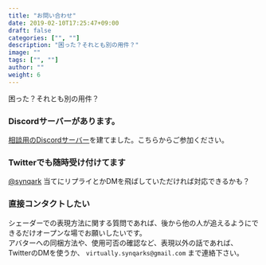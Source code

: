 ```yaml
---
title: "お問い合わせ"
date: 2019-02-10T17:25:47+09:00
draft: false
categories: ["", ""]
description: "困った？それとも別の用件？"
image: ""
tags: ["", ""]
author: ""
weight: 6
---
```

困った？それとも別の用件？

### Discordサーバーがあります。
[相談用のDiscordサーバー](https://discord.gg/ZeqMBut)を建てました。こちらからご参加ください。  
### Twitterでも随時受け付けてます
[@synqark](https://www.twitter.com/synqark/) 当てにリプライとかDMを飛ばしていただければ対応できるかも？
### 直接コンタクトしたい
シェーダーでの表現方法に関する質問であれば、後から他の人が追えるようにできるだけオープンな場でお願いしたいです。  
アバターへの同梱方法や、使用可否の確認など、表現以外の話であれば、TwitterのDMを使うか、 `virtually.synqarks@gmail.com` まで連絡下さい。